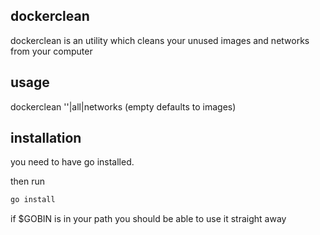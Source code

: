 dockerclean
---

dockerclean is an utility which cleans your unused images and networks from your computer


usage
---

dockerclean ''|all|networks (empty defaults to images)

installation
---
you need to have go installed.

then run

```bash
go install
```

if $GOBIN is in your path you should be able to use it straight away

